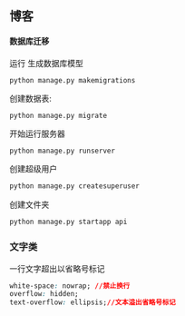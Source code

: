 ## 博客

#### 数据库迁移

运行 生成数据库模型

```mysql
python manage.py makemigrations
```

创建数据表:

```mysql
python manage.py migrate
```

开始运行服务器

```python
python manage.py runserver
```

创建超级用户

```python
python manage.py createsuperuser
```

创建文件夹

```python
python manage.py startapp api
```



### 文字类

一行文字超出以省略号标记

```css
white-space: nowrap; //禁止换行
overflow: hidden;
text-overflow: ellipsis;//文本溢出省略号标记
```

